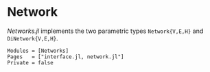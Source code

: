 # Network

*Networks.jl* implements the two parametric types `Network{V,E,H}` and `DiNetwork{V,E,H}`.

```@autodocs
Modules = [Networks]
Pages   = ["interface.jl, network.jl"]
Private = false
```
